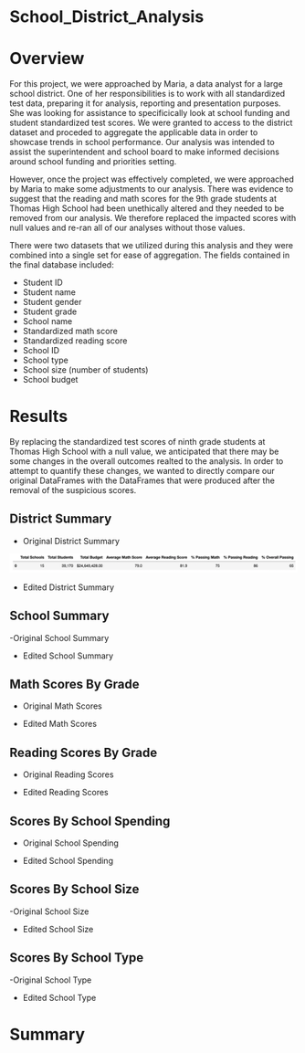 # School_District_Analysis

# Overview

For this project, we were approached by Maria, a data analyst for a large school district. One of her responsibilities is to work with all standardized test data, preparing it for analysis, reporting and presentation purposes. She was looking for assistance to specificically look at school funding and student standardized test scores. We were granted to access to the district dataset and proceded to aggregate the applicable data in order to showcase trends in school performance. Our analysis was intended to assist the superintendent and school board to make informed decisions around school funding and priorities setting.

However, once the project was effectively completed, we were approached by Maria to make some adjustments to our analysis. There was evidence to suggest that the reading and math scores for the 9th grade students at Thomas High School had been unethically altered and they needed to be removed from our analysis. We therefore replaced the impacted scores with null values and re-ran all of our analyses without those values. 

There were two datasets that we utilized during this analysis and they were combined into a single set for ease of aggregation. The fields contained in the final database included:

- Student ID
- Student name
- Student gender
- Student grade
- School name
- Standardized math score
- Standardized reading score
- School ID
- School type
- School size (number of students)
- School budget

# Results

By replacing the standardized test scores of ninth grade students at Thomas High School with a null value, we anticipated that there may be some changes in the overall outcomes realted to the analysis. In order to attempt to quantify these changes, we wanted to directly compare our original DataFrames with the DataFrames that were produced after the removal of the suspicious scores. 

## District Summary

- Original District Summary

![](https://github.com/brianbutler08/School_District_Analysis/blob/main/Resources/Images%20for%20report/district_summary_original.png)

- Edited District Summary



## School Summary

-Original School Summary



- Edited School Summary



## Math Scores By Grade

- Original Math Scores



- Edited Math Scores



## Reading Scores By Grade

- Original Reading Scores



- Edited Reading Scores



## Scores By School Spending

- Original School Spending



- Edited School Spending



## Scores By School Size

-Original School Size



- Edited School Size



## Scores By School Type

-Original School Type



- Edited School Type





# Summary
